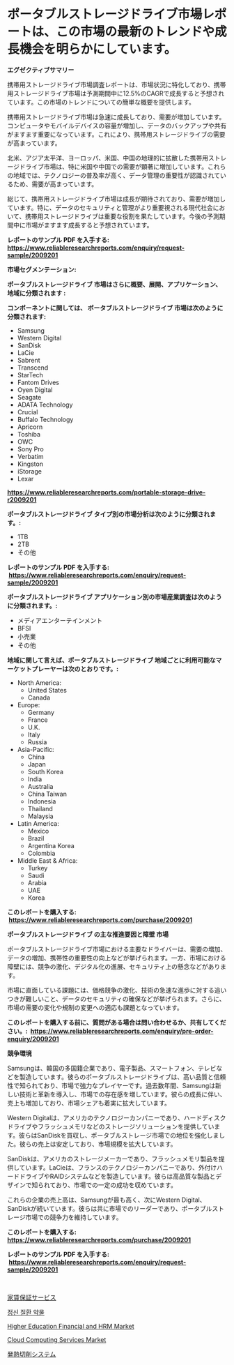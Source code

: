 <p><h1>ポータブルストレージドライブ市場レポートは、この市場の最新のトレンドや成長機会を明らかにしています。</h1></p><p><strong>エグゼクティブサマリー</strong></p>
<p><p>携帯用ストレージドライブ市場調査レポートは、市場状況に特化しており、携帯用ストレージドライブ市場は予測期間中に12.5%のCAGRで成長すると予想されています。この市場のトレンドについての簡単な概要を提供します。</p><p>携帯用ストレージドライブ市場は急速に成長しており、需要が増加しています。コンピュータやモバイルデバイスの容量が増加し、データのバックアップや共有がますます重要になっています。これにより、携帯用ストレージドライブの需要が高まっています。</p><p>北米、アジア太平洋、ヨーロッパ、米国、中国の地理的に拡散した携帯用ストレージドライブ市場は、特に米国や中国での需要が顕著に増加しています。これらの地域では、テクノロジーの普及率が高く、データ管理の重要性が認識されているため、需要が高まっています。</p><p>総じて、携帯用ストレージドライブ市場は成長が期待されており、需要が増加しています。特に、データのセキュリティと管理がより重要視される現代社会において、携帯用ストレージドライブは重要な役割を果たしています。今後の予測期間中に市場がますます成長すると予想されています。</p></p>
<p><strong>レポートのサンプル PDF を入手する: <a href="https://www.reliableresearchreports.com/enquiry/request-sample/2009201">https://www.reliableresearchreports.com/enquiry/request-sample/2009201</a></strong></p>
<p><strong>市場セグメンテーション:</strong></p>
<p><strong> ポータブルストレージドライブ 市場はさらに概要、展開、アプリケーション、地域に分類されます :</strong></p>
<p><strong>コンポーネントに関しては、 ポータブルストレージドライブ 市場は次のように分類されます: &nbsp;</strong></p>
<p><ul><li>Samsung</li><li>Western Digital</li><li>SanDisk</li><li>LaCie</li><li>Sabrent</li><li>Transcend</li><li>StarTech</li><li>Fantom Drives</li><li>Oyen Digital</li><li>Seagate</li><li>ADATA Technology</li><li>Crucial</li><li>Buffalo Technology</li><li>Apricorn</li><li>Toshiba</li><li>OWC</li><li>Sony Pro</li><li>Verbatim</li><li>Kingston</li><li>iStorage</li><li>Lexar</li></ul></p>
<p><strong><a href="https://www.reliableresearchreports.com/portable-storage-drive-r2009201">https://www.reliableresearchreports.com/portable-storage-drive-r2009201</a></strong></p>
<p><strong> ポータブルストレージドライブ タイプ別の市場分析は次のように分類されます。:</strong></p>
<p><ul><li>1TB</li><li>2TB</li><li>その他</li></ul></p>
<p><strong>レポートのサンプル PDF を入手する: &nbsp;<a href="https://www.reliableresearchreports.com/enquiry/request-sample/2009201">https://www.reliableresearchreports.com/enquiry/request-sample/2009201</a></strong></p>
<p><strong> ポータブルストレージドライブ アプリケーション別の市場産業調査は次のように分類されます。:</strong></p>
<p><ul><li>メディアエンターテインメント</li><li>BFSI</li><li>小売業</li><li>その他</li></ul></p>
<p><strong>地域に関して言えば、ポータブルストレージドライブ 地域ごとに利用可能なマーケットプレーヤーは次のとおりです。:</strong></p>
<p><ul>
    <li>
        North America:
        <ul>
            <li>United States</li>
            <li>Canada</li>
        </ul>
    </li>
    <li>
        Europe:
        <ul>
            <li>Germany</li>
            <li>France</li>
            <li>U.K.</li>
            <li>Italy</li>
            <li>Russia</li>
        </ul>
    </li>
    <li>
        Asia-Pacific:
        <ul>
            <li>China</li>
            <li>Japan</li>
            <li>South Korea</li>
            <li>India</li>
            <li>Australia</li>
            <li>China Taiwan</li>
            <li>Indonesia</li>
            <li>Thailand</li>
            <li>Malaysia</li>
        </ul>
    </li>
    <li>
        Latin America:
        <ul>
            <li>Mexico</li>
            <li>Brazil</li>
            <li>Argentina Korea</li>
            <li>Colombia</li>
        </ul>
    </li>
    <li>
        Middle East & Africa:
        <ul>
            <li>Turkey</li>
            <li>Saudi</li>
            <li>Arabia</li>
            <li>UAE</li>
            <li>Korea</li>
        </ul>
    </li>
    </ul></p>
<p><strong>このレポートを購入する: &nbsp;<a href="https://www.reliableresearchreports.com/purchase/2009201">https://www.reliableresearchreports.com/purchase/2009201</a></strong></p>
<p><strong>ポータブルストレージドライブ の主な推進要因と障壁 市場</strong></p>
<p><p>ポータブルストレージドライブ市場における主要なドライバーは、需要の増加、データの増加、携帯性の重要性の向上などが挙げられます。一方、市場における障壁には、競争の激化、デジタル化の進展、セキュリティ上の懸念などがあります。</p><p>市場に直面している課題には、価格競争の激化、技術の急速な進歩に対する追いつきが難しいこと、データのセキュリティの確保などが挙げられます。さらに、市場の需要の変化や規制の変更への適応も課題となっています。</p></p>
<p><strong>このレポートを購入する前に、質問がある場合は問い合わせるか、共有してください。:&nbsp; <a href="https://www.reliableresearchreports.com/enquiry/pre-order-enquiry/2009201">https://www.reliableresearchreports.com/enquiry/pre-order-enquiry/2009201</a></strong></p>
<p><strong>競争環境</strong></p>
<p><p>Samsungは、韓国の多国籍企業であり、電子製品、スマートフォン、テレビなどを製造しています。彼らのポータブルストレージドライブは、高い品質と信頼性で知られており、市場で強力なプレイヤーです。過去数年間、Samsungは新しい技術と革新を導入し、市場での存在感を増しています。彼らの成長に伴い、売上も増加しており、市場シェアも着実に拡大しています。</p><p>Western Digitalは、アメリカのテクノロジーカンパニーであり、ハードディスクドライブやフラッシュメモリなどのストレージソリューションを提供しています。彼らはSanDiskを買収し、ポータブルストレージ市場での地位を強化しました。彼らの売上は安定しており、市場規模を拡大しています。</p><p>SanDiskは、アメリカのストレージメーカーであり、フラッシュメモリ製品を提供しています。LaCieは、フランスのテクノロジーカンパニーであり、外付けハードドライブやRAIDシステムなどを製造しています。彼らは高品質な製品とデザインで知られており、市場での一定の成功を収めています。</p><p>これらの企業の売上高は、Samsungが最も高く、次にWestern Digital、SanDiskが続いています。彼らは共に市場でのリーダーであり、ポータブルストレージ市場での競争力を維持しています。</p></p>
<p><strong>このレポートを購入する: &nbsp; <a href="https://www.reliableresearchreports.com/purchase/2009201">https://www.reliableresearchreports.com/purchase/2009201</a></strong></p>
<p><strong>レポートのサンプル PDF を入手する: &nbsp;<a href="https://www.reliableresearchreports.com/enquiry/request-sample/2009201">https://www.reliableresearchreports.com/enquiry/request-sample/2009201</a></strong><strong></strong></p>
<p>&nbsp;</p>
<p><p><a href="https://github.com/MosesSpinka1914/Market-Research-Report-List-1/blob/main/117597554593.md">家賃保証サービス</a></p><p><a href="https://github.com/Tristiarton768456/Market-Research-Report-List-1/blob/main/987214151710.md">정신 질환 약물</a></p><p><a href="https://www.linkedin.com/pulse/decoding-higher-education-financial-hrm-market-metrics-share-trends-imhsf">Higher Education Financial and HRM Market</a></p><p><a href="https://github.com/bobicer/Market-Research-Report-List-3/blob/main/cloud-computing-services-market.md">Cloud Computing Services Market</a></p><p><a href="https://github.com/RudyBoyer2017/Market-Research-Report-List-1/blob/main/344732954594.md">発熱切削システム</a></p></p>